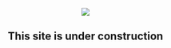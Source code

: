 <p align="center">
   <img src="https://github.com/NationalSecurityAgency/datawave-new/blob/gh-pages/datawave-readme.png" />
   <h2 align="center">This site is under construction</h2>
</p>


